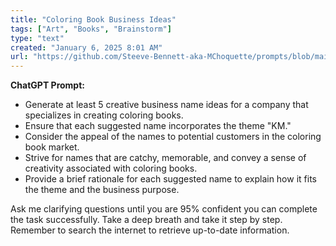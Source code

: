```yaml
---
title: "Coloring Book Business Ideas"
tags: ["Art", "Books", "Brainstorm"]
type: "text"
created: "January 6, 2025 8:01 AM"
url: "https://github.com/Steeve-Bennett-aka-MChoquette/prompts/blob/main/coloring_book_business_ideas.md"
---
```


**ChatGPT Prompt:**

- Generate at least 5 creative business name ideas for a company that specializes in creating coloring books.
- Ensure that each suggested name incorporates the theme "KM."
- Consider the appeal of the names to potential customers in the coloring book market.
- Strive for names that are catchy, memorable, and convey a sense of creativity associated with coloring books.
- Provide a brief rationale for each suggested name to explain how it fits the theme and the business purpose.

Ask me clarifying questions until you are 95% confident you can complete the task successfully. Take a deep breath and take it step by step. Remember to search the internet to retrieve up-to-date information.